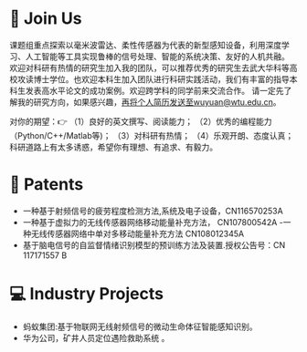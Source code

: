 
# 📖 Join Us
课题组重点探索以毫米波雷达、柔性传感器为代表的新型感知设备，利用深度学习、人工智能等工具实现鲁棒的信号处理、智能的系统决策、友好的人机共融。
欢迎对科研有热情的研究生加入我的团队，可以推荐优秀的研究生去武大华科等高校攻读博士学位。也欢迎本科生加入团队进行科研实践活动，我们有丰富的指导本科生发表高水平论文的成功案例。欢迎跨学科的同学前来交流合作。
请一定先了解我的研究方向，如果感兴趣，再将个人简历发送至wuyuan@wtu.edu.cn。

对你的期望：👉 
（1）良好的英文撰写、阅读能力；
（2）优秀的编程能力（Python/C++/Matlab等)；
（3）对科研有热情；
（4）乐观开朗、态度认真；
科研道路上有太多诱惑，希望你有理想、有追求、有毅力。



# 💬 Patents
- 一种基于射频信号的疲劳程度检测方法,系统及电子设备，CN116570253A
- 一种基于虚拟力的无线传感器网络移动能量补充方法， CN107800542A
-一种无线传感器网络中单对多移动能量补充方法 CN108012345A
- 基于脑电信号的自监督情绪识别模型的预训练方法及装置.授权公告号：CN 117171557 B

# 💻 Industry Projects
- 蚂蚁集团:基于物联网无线射频信号的微动生命体征智能感知识别。
- 华为公司，矿井人员定位遇险救助系统 。